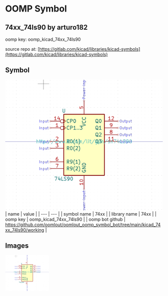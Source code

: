 # OOMP Symbol  
## 74xx_74ls90  by arturo182  
  
oomp key: oomp_kicad_74xx_74ls90  
  
source repo at: [https://gitlab.com/kicad/libraries/kicad-symbols](https://gitlab.com/kicad/libraries/kicad-symbols)  
## Symbol  
  
[![working.png](working_600.png)](working.png)  
| name | value | 
| --- | --- | 
| symbol name | 74xx | 
| library name | 74xx | 
| oomp key | oomp_kicad_74xx_74ls90 | 
| oomp bot github | https://github.com/oomlout/oomlout_oomp_symbol_bot/tree/main/kicad_74xx_74ls90/working | 
## Images  
  
[![working.png](working_140.png)](working.png)  
